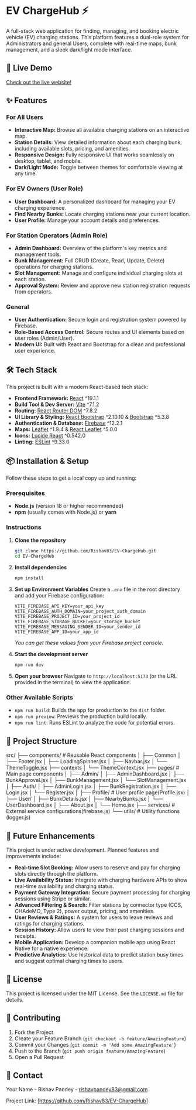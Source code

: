 # EV ChargeHub ⚡

A full-stack web application for finding, managing, and booking electric vehicle (EV) charging stations. This platform features a dual-role system for Administrators and general Users, complete with real-time maps, bunk management, and a sleek dark/light mode interface.

## 🚀 Live Demo

[Check out the live website!](https://ev-charging-bank.web.app) 

## ✨ Features

### For All Users
-   **Interactive Map:** Browse all available charging stations on an interactive map.
-   **Station Details:** View detailed information about each charging bunk, including available slots, pricing, and amenities.
-   **Responsive Design:** Fully responsive UI that works seamlessly on desktop, tablet, and mobile.
-   **Dark/Light Mode:** Toggle between themes for comfortable viewing at any time.

### For EV Owners (User Role)
-   **User Dashboard:** A personalized dashboard for managing your EV charging experience.
-   **Find Nearby Bunks:** Locate charging stations near your current location.
-   **User Profile:** Manage your account details and preferences.

### For Station Operators (Admin Role)
-   **Admin Dashboard:** Overview of the platform's key metrics and management tools.
-   **Bunk Management:** Full CRUD (Create, Read, Update, Delete) operations for charging stations.
-   **Slot Management:** Manage and configure individual charging slots at each station.
-   **Approval System:** Review and approve new station registration requests from operators.

### General
-   **User Authentication:** Secure login and registration system powered by Firebase.
-   **Role-Based Access Control:** Secure routes and UI elements based on user roles (Admin/User).
-   **Modern UI:** Built with React and Bootstrap for a clean and professional user experience.

## 🛠️ Tech Stack

This project is built with a modern React-based tech stack:

-   **Frontend Framework:** [React](https://reactjs.org/) ^19.1.1
-   **Build Tool & Dev Server:** [Vite](https://vitejs.dev/) ^7.1.2
-   **Routing:** [React Router DOM](https://reactrouter.com/) ^7.8.2
-   **UI Library & Styling:** [React Bootstrap](https://react-bootstrap.github.io/) ^2.10.10 & [Bootstrap](https://getbootstrap.com/) ^5.3.8
-   **Authentication & Database:** [Firebase](https://firebase.google.com/) ^12.2.1
-   **Maps:** [Leaflet](https://leafletjs.com/) ^1.9.4 & [React Leaflet](https://react-leaflet.js.org/) ^5.0.0
-   **Icons:** [Lucide React](https://lucide.dev/) ^0.542.0
-   **Linting:** [ESLint](https://eslint.org/) ^9.33.0

## 📦 Installation & Setup

Follow these steps to get a local copy up and running:

### Prerequisites

-   **Node.js** (version 18 or higher recommended)
-   **npm** (usually comes with Node.js) or **yarn**

### Instructions

1.  **Clone the repository**
    ```bash
    git clone https://github.com/Rishav83/EV-ChargeHub.git
    cd EV-ChargeHub
    ```

2.  **Install dependencies**
    ```bash
    npm install
    ```

3.  **Set up Environment Variables**
    Create a `.env` file in the root directory and add your Firebase configuration:
    ```env
    VITE_FIREBASE_API_KEY=your_api_key
    VITE_FIREBASE_AUTH_DOMAIN=your_project_auth_domain
    VITE_FIREBASE_PROJECT_ID=your_project_id
    VITE_FIREBASE_STORAGE_BUCKET=your_storage_bucket
    VITE_FIREBASE_MESSAGING_SENDER_ID=your_sender_id
    VITE_FIREBASE_APP_ID=your_app_id
    ```
    *You can get these values from your Firebase project console.*

4.  **Start the development server**
    ```bash
    npm run dev
    ```
5.  **Open your browser**
    Navigate to `http://localhost:5173` (or the URL provided in the terminal) to view the application.

### Other Available Scripts

-   `npm run build`: Builds the app for production to the `dist` folder.
-   `npm run preview`: Previews the production build locally.
-   `npm run lint`: Runs ESLint to analyze the code for potential errors.

## 🔧 Project Structure

src/
├── components/ # Reusable React components
│ ├── Common
│   ├── Footer.jsx
│   ├── LoadingSpinner.jsx
│   ├── Navbar.jsx
│   └── ThemeToggle.jsx
├── contexts
│ └── ThemeContext.jsx
├── pages/ # Main page components
│ ├── Admin/ 
│   ├── AdminDashboard.jsx
│   ├── BunkApproval.jsx
│   ├── BunkManagement.jsx
│   └── SlotManagement.jsx
│ ├── Auth/ 
│   ├── AdminLogin.jsx
│   ├── BunkRegistration.jsx
│   ├── Login.jsx
│   └── Register.jsx
│ ├── Profile/ # User profile page(Profile.jsx)
│ ├── User/ 
│   ├── BunkDetails.jsx
│   ├── NearbyBunks.jsx
│   └── UserDashboard.jsx
│ ├── About.jsx
│ └── Home.jsx
├── services/ # External service configurations(firebase.js)
└── utils/ # Utility functions (logger.js)


## 🔮 Future Enhancements

This project is under active development. Planned features and improvements include:

*   **Real-time Slot Booking:** Allow users to reserve and pay for charging slots directly through the platform.
*   **Live Availability Status:** Integrate with charging hardware APIs to show real-time availability and charging status.
*   **Payment Gateway Integration:** Secure payment processing for charging sessions using Stripe or similar.
*   **Advanced Filtering & Search:** Filter stations by connector type (CCS, CHAdeMO, Type 2), power output, pricing, and amenities.
*   **User Reviews & Ratings:** A system for users to leave reviews and ratings for charging stations.
*   **Session History:** Allow users to view their past charging sessions and receipts.
*   **Mobile Application:** Develop a companion mobile app using React Native for a native experience.
*   **Predictive Analytics:** Use historical data to predict station busy times and suggest optimal charging times to users.

## 📄 License

This project is licensed under the MIT License. See the `LICENSE.md` file for details.

## 👥 Contributing

1.  Fork the Project
2.  Create your Feature Branch (`git checkout -b feature/AmazingFeature`)
3.  Commit your Changes (`git commit -m 'Add some AmazingFeature'`)
4.  Push to the Branch (`git push origin feature/AmazingFeature`)
5.  Open a Pull Request

## 📧 Contact

Your Name - Rishav Pandey - rishavpandey83@gmail.com

Project Link: [https://github.com/Rishav83/EV-ChargeHub]
